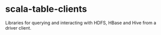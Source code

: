 # scala-table-clients
Libraries for querying and interacting with HDFS, HBase and Hive from a driver client.
